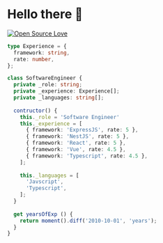 # Hello there 👋

<!-- ![visitors](https://visitor-badge.laobi.icu/badge?page_id=zhenye-na.zhenye-na) -->
[![Open Source Love](https://badges.frapsoft.com/os/v1/open-source.svg?v=102)](https://github.com/ellerbrock/open-source-badge/)


```typescript
type Experience = {
  framework: string,
  rate: number,
};

class SoftwareEngineer {
  private _role: string;
  private _experience: Experience[]; 
  private _languages: string[];
  
  contructor() {
    this._role = 'Software Engineer'
    this._experience = [
      { framework: 'ExpressJS', rate: 5 },
      { framework: 'NestJS', rate: 5 },
      { framework: 'React', rate: 5 },
      { framework: 'Vue', rate: 4.5 },
      { framework: 'Typescript', rate: 4.5 },
    ];
    
    this._languages = [
      'Javscript',
      'Typescript',
    ];
  }
  
  get yearsOfExp () {
    return moment().diff('2010-10-01', 'years');
  }
}
```
